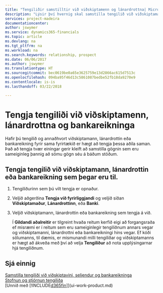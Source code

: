 ```yaml
---
title: "Tengiliðir samstilltir við viðskiptamenn og lánardrottna| Microsoft Docs"
description: "Lýsir því hvernig skal samstilla tengilið við viðskiptamann, lánardrottinn eða bankareikning úr sama fyrirtæki, svo hægt sé að samræma sameiginleg gögn."
services: project-madeira
documentationcenter: 
author: jswymer
ms.service: dynamics365-financials
ms.topic: article
ms.devlang: na
ms.tgt_pltfrm: na
ms.workload: na
ms.search.keywords: relationship, prospect
ms.date: 06/06/2017
ms.author: jswymer
ms.translationtype: HT
ms.sourcegitcommit: bec0619be0a65e3625759e13d2866ac615d7513c
ms.openlocfilehash: 094ba95f46d13c5861087bedbe52fb18da9270e9
ms.contentlocale: is-is
ms.lasthandoff: 03/22/2018

---
```

# <a name="link-contacts-with-customers-vendors-and-bank-accounts"></a>Tengja tengiliði við viðskiptamenn, lánardrottna og bankareikninga
Hafir þú tengilið og annaðhvort viðskiptamann, lánardrottin eða bankareikning fyrir sama fyrirtækið er hægt að tengja þessa aðila saman. Það að tengja tvær einingar gerir kleift að samstilla gögnin sem eru sameiginleg þannig að sömu gögn séu á báðum stöðum.

## <a name="link-a-contact-to-an-existing-customer-vendor-or-bank-account"></a>Tengja tengilið við viðskiptamann, lánardrottin eða bankareikning sem þegar eru til.
1. Tengiliðurinn sem þú vilt tengja er opnaður.
2. Veljið aðgerðina **Tengja við fyrirliggjandi** og veljið síðan **Viðskiptamaður**, **Lánardrottinn**, eða **Banki**.
3. Veljið viðskiptamann, lánardrottin eða bankareikning sem tengja á við.

   Í **Gildandi aðalreitir** er tilgreint hvaða reitum kerfið eigi að forgangsraða ef misræmi er í reitum sem eru sameiginlegir tengiliðnum annars vegar og viðskiptamanni, lánardrottni eða bankareikningi hins vegar. Ef kóði sölumanns, til dæmis, er mismunandi milli tengiliðar og viðskiptamanns er hægt að ákveða með því að velja **Tengiliður** að nota upplýsingarnar hjá tengiliðnum.

## <a name="see-also"></a>Sjá einnig
[Samstilla tengiliði við viðskiptavini, seljendur og bankareikninga](marketing-synchronize-contacts-customers-vendors-bank-accounts.md)  
[Stofnun og stjórnun tengiliða](marketing-contacts.md)  
[Unnið með [!INCLUDE[d365fin](includes/d365fin_md.md)]](ui-work-product.md)  

